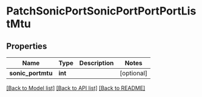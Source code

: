 # PatchSonicPortSonicPortPortPortListMtu

## Properties
Name | Type | Description | Notes
------------ | ------------- | ------------- | -------------
**sonic_portmtu** | **int** |  | [optional] 

[[Back to Model list]](../README.md#documentation-for-models) [[Back to API list]](../README.md#documentation-for-api-endpoints) [[Back to README]](../README.md)


